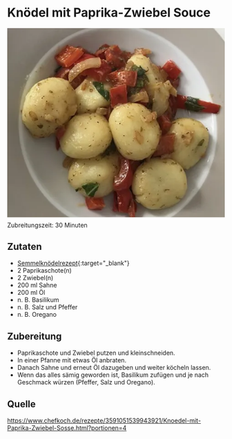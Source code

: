 # Knödel mit Paprika-Zwiebel Souce
![PaprikaZwibelSouce](img/PaprikaZwibelSouce.png)
Zubreitungszeit: 30 Minuten

## Zutaten
- [Semmelknödelrezept](Semmelknödel.md){:target="_blank"}
- 2 Paprikaschote(n)
- 2 Zwiebel(n)
- 200 ml Sahne
- 200 ml Öl
- n. B. Basilikum
- n. B. Salz und Pfeffer
- n. B. Oregano 

## Zubereitung
- Paprikaschote und Zwiebel putzen und kleinschneiden. 
- In einer Pfanne mit etwas Öl anbraten. 
- Danach Sahne und erneut Öl dazugeben und weiter köcheln lassen. 
- Wenn das alles sämig geworden ist, Basilikum zufügen und je nach Geschmack würzen (Pfeffer, Salz und Oregano).

## Quelle
https://www.chefkoch.de/rezepte/3591051539943921/Knoedel-mit-Paprika-Zwiebel-Sosse.html?portionen=4